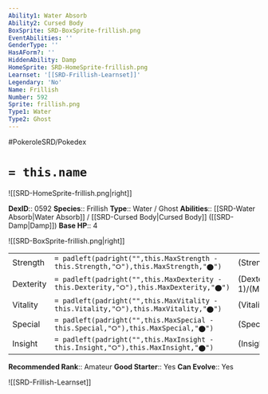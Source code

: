 ```yaml
---
Ability1: Water Absorb
Ability2: Cursed Body
BoxSprite: SRD-BoxSprite-frillish.png
EventAbilities: ''
GenderType: ''
HasAForm?: ''
HiddenAbility: Damp
HomeSprite: SRD-HomeSprite-frillish.png
Learnset: '[[SRD-Frillish-Learnset]]'
Legendary: 'No'
Name: Frillish
Number: 592
Sprite: frillish.png
Type1: Water
Type2: Ghost
---
```


#PokeroleSRD/Pokedex

# `= this.name`

![[SRD-HomeSprite-frillish.png|right]]

**DexID**:: 0592
**Species**:: Frillish
**Type**:: Water / Ghost
**Abilities**:: [[SRD-Water Absorb|Water Absorb]] / [[SRD-Cursed Body|Cursed Body]] ([[SRD-Damp|Damp]])
**Base HP**:: 4

![[SRD-BoxSprite-frillish.png|right]]

|           |                                                                                        |                                          |
| --------- | -------------------------------------------------------------------------------------- | ---------------------------------------- |
| Strength  | `= padleft(padright("",this.MaxStrength - this.Strength,"⭘"),this.MaxStrength,"⬤")`    | (Strength::1)/(MaxStrength::3)   |
| Dexterity | `= padleft(padright("",this.MaxDexterity - this.Dexterity,"⭘"),this.MaxDexterity,"⬤")` | (Dexterity:: 1)/(MaxDexterity::3) |
| Vitality  | `= padleft(padright("",this.MaxVitality - this.Vitality,"⭘"),this.MaxVitality,"⬤")`    | (Vitality::2)/(MaxVitality::4)   |
| Special   | `= padleft(padright("",this.MaxSpecial - this.Special,"⭘"),this.MaxSpecial,"⬤")`       | (Special::2)/(MaxSpecial::4)     |
| Insight   | `= padleft(padright("",this.MaxInsight - this.Insight,"⭘"),this.MaxInsight,"⬤")`       | (Insight::2)/(MaxInsight::5)     |

**Recommended Rank**:: Amateur
**Good Starter**:: Yes
**Can Evolve**:: Yes

![[SRD-Frillish-Learnset]]